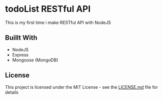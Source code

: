 # todoList RESTful API
This is my first time i make RESTful API with NodeJS

## Buillt With
* NodeJS
* Express
* Mongoose (MongoDB)

## License
This project is licensed under the MIT License - see the [LICENSE.md](LICENSE.md) file for details


